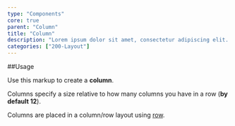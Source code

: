 ```yaml
---
type: "Components"
core: true
parent: "Column"
title: "Column"
description: "Lorem ipsum dolor sit amet, consectetur adipiscing elit. Nunc tempus laoreet leo sit amet iaculis."
categories: ["200-Layout"]
---
```


##Usage

Use this markup to create a **column**.

<script type="text/plain" class="language-markup">
  <div class="col">
    <!-- content -->
  </div>
</script>

Columns specify a size relative to how many columns you have in a row (**by default 12**).

Columns are placed in a column/row layout using [row](/core/row).
